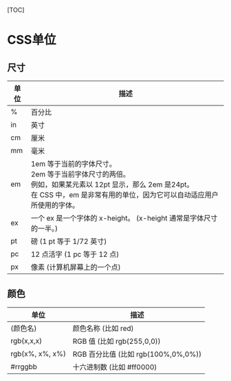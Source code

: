 [TOC]

# CSS单位

## 尺寸

| 单位 | 描述                                                         |
| ---- | ------------------------------------------------------------ |
| %    | 百分比                                                       |
| in   | 英寸                                                         |
| cm   | 厘米                                                         |
| mm   | 毫米                                                         |
| em   | 1em 等于当前的字体尺寸。<br/>2em 等于当前字体尺寸的两倍。<br/>例如，如果某元素以 12pt 显示，那么 2em 是24pt。<br/>在 CSS 中，em 是非常有用的单位，因为它可以自动适应用户所使用的字体。 |
| ex   | 一个 ex 是一个字体的 x-height。 (x-height 通常是字体尺寸的一半。) |
| pt   | 磅 (1 pt 等于 1/72 英寸)                                     |
| pc   | 12 点活字 (1 pc 等于 12 点)                                  |
| px   | 像素 (计算机屏幕上的一个点)                                  |

## 颜色

| 单位            | 描述                                |
| --------------- | ----------------------------------- |
| (颜色名)        | 颜色名称 (比如 red)                 |
| rgb(x,x,x)      | RGB 值 (比如 rgb(255,0,0))          |
| rgb(x%, x%, x%) | RGB 百分比值 (比如 rgb(100%,0%,0%)) |
| #rrggbb         | 十六进制数 (比如 #ff0000)           |